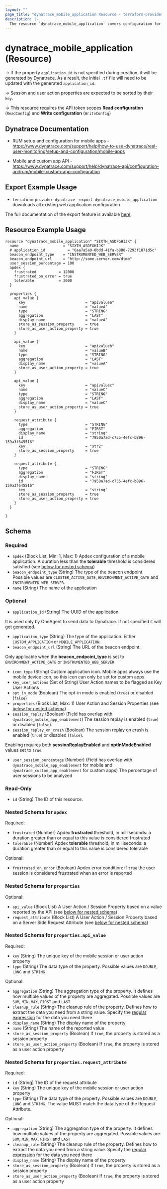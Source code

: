 ```yaml
---
layout: ""
page_title: "dynatrace_mobile_application Resource - terraform-provider-dynatrace"
description: |-
  The resource `dynatrace_mobile_application` covers configuration for mobile applications
---
```


# dynatrace_mobile_application (Resource)

-> If the property `application_id` is not specified during creation, it will be generated by Dynatrace. As a result, the initial `.tf` file will need to be updated with the generated `application_id`.

-> Session and user action properties are expected to be sorted by their `key`.

-> This resource requires the API token scopes **Read configuration** (`ReadConfig`) and **Write configuration** (`WriteConfig`)

## Dynatrace Documentation

- RUM setup and configuration for mobile apps - https://www.dynatrace.com/support/help/how-to-use-dynatrace/real-user-monitoring/setup-and-configuration/mobile-apps

- Mobile and custom app API - https://www.dynatrace.com/support/help/dynatrace-api/configuration-api/rum/mobile-custom-app-configuration

## Export Example Usage

- `terraform-provider-dynatrace -export dynatrace_mobile_application` downloads all existing web application configuration

The full documentation of the export feature is available [here](https://registry.terraform.io/providers/dynatrace-oss/dynatrace/latest/docs/guides/export-v2).

## Resource Example Usage

```
resource "dynatrace_mobile_application" "SIXTH_ASDFGHIJK" {
  name                    = "SIXTH_ASDFGHIJK"
  # application_id          = "6aa7a5a0-0bdd-41fa-b888-7293f1871d5c"
  beacon_endpoint_type    = "INSTRUMENTED_WEB_SERVER"
  beacon_endpoint_url     = "http://some.server.com/dtmb"
  user_session_percentage = 100
  apdex {
    frustrated          = 12000
    frustrated_on_error = true
    tolerable           = 3000
  }

  properties {
    api_value {
      key                           = "apivaluea"
      name                          = "valueA"
      type                          = "STRING"
      aggregation                   = "LAST"
      display_name                  = "valueA"
      store_as_session_property     = true
      store_as_user_action_property = true
    }

    api_value {
      key                           = "apivalueb"
      name                          = "valueB"
      type                          = "STRING"
      aggregation                   = "LAST"
      display_name                  = "valueA"
      store_as_user_action_property = true
    }

    api_value {
      key                           = "apivaluec"
      name                          = "valueC"
      type                          = "STRING"
      aggregation                   = "LAST"
      display_name                  = "valueC"
      store_as_user_action_property = true
    }

    request_attribute {
      type                          = "STRING"
      aggregation                   = "FIRST"
      display_name                  = "string"
      id                            = "7950a7ad-c735-4efc-b896-159a3f645516"
      key                           = "str2"
      store_as_session_property     = true
    } 

    request_attribute {
      type                          = "STRING"
      aggregation                   = "FIRST"
      display_name                  = "string"
      id                            = "7950a7ad-c735-4efc-b896-159a3f645516"
      key                           = "string"
      store_as_session_property     = true
      store_as_user_action_property = true
    }
  }

}
```

<!-- schema generated by tfplugindocs -->
## Schema

### Required

- `apdex` (Block List, Min: 1, Max: 1) Apdex configuration of a mobile application. A duration less than the **tolerable** threshold is considered satisfied (see [below for nested schema](#nestedblock--apdex))
- `beacon_endpoint_type` (String) The type of the beacon endpoint. Possible values are `CLUSTER_ACTIVE_GATE`, `ENVIRONMENT_ACTIVE_GATE` and `INSTRUMENTED_WEB_SERVER`.
- `name` (String) The name of the application

### Optional

- `application_id` (String) The UUID of the application.

It is used only by OneAgent to send data to Dynatrace. If not specified it will get generated.
- `application_type` (String) The type of the application. Either `CUSTOM_APPLICATION` or `MOBILE_APPLICATION`.
- `beacon_endpoint_url` (String) The URL of the beacon endpoint.

Only applicable when the **beacon_endpoint_type** is set to `ENVIRONMENT_ACTIVE_GATE` or `INSTRUMENTED_WEB_SERVER`
- `icon_type` (String) Custom application icon. Mobile apps always use the mobile device icon, so this icon can only be set for custom apps.
- `key_user_actions` (Set of String) User Action names to be flagged as Key User Actions
- `opt_in_mode` (Boolean) The opt-in mode is enabled (`true`) or disabled (`false`)
- `properties` (Block List, Max: 1) User Action and Session Properties (see [below for nested schema](#nestedblock--properties))
- `session_replay` (Boolean) (Field has overlap with `dynatrace_mobile_app_enablement`) The session replay is enabled (`true`) or disabled (`false`).
- `session_replay_on_crash` (Boolean) The session replay on crash is enabled (`true`) or disabled (`false`). 

Enabling requires both **sessionReplayEnabled** and **optInModeEnabled** values set to `true`.
- `user_session_percentage` (Number) (Field has overlap with `dynatrace_mobile_app_enablement` for mobile and `dynatrace_custom_app_enablement` for custom apps) The percentage of user sessions to be analyzed

### Read-Only

- `id` (String) The ID of this resource.

<a id="nestedblock--apdex"></a>
### Nested Schema for `apdex`

Required:

- `frustrated` (Number) Apdex **frustrated** threshold, in milliseconds: a duration greater than or equal to this value is considered frustrated
- `tolerable` (Number) Apdex **tolerable** threshold, in milliseconds: a duration greater than or equal to this value is considered tolerable

Optional:

- `frustrated_on_error` (Boolean) Apdex error condition: if `true` the user session is considered frustrated when an error is reported


<a id="nestedblock--properties"></a>
### Nested Schema for `properties`

Optional:

- `api_value` (Block List) A User Action / Session Property based on a value reported by the API (see [below for nested schema](#nestedblock--properties--api_value))
- `request_attribute` (Block List) A User Action / Session Property based on a Server Side Request Attribute (see [below for nested schema](#nestedblock--properties--request_attribute))

<a id="nestedblock--properties--api_value"></a>
### Nested Schema for `properties.api_value`

Required:

- `key` (String) The unique key of the mobile session or user action property
- `type` (String) The data type of the property. Possible values are `DOUBLE`, `LONG` and `STRING`

Optional:

- `aggregation` (String) The aggregation type of the property. It defines how multiple values of the property are aggregated. Possible values are `SUM`, `MIN`, `MAX`, `FIRST` and `LAST`
- `cleanup_rule` (String) The cleanup rule of the property. Defines how to extract the data you need from a string value. Specify the [regular expression](https://dt-url.net/k9e0iaq) for the data you need there
- `display_name` (String) The display name of the property
- `name` (String) The name of the reported value
- `store_as_session_property` (Boolean) If `true`, the property is stored as a session property
- `store_as_user_action_property` (Boolean) If `true`, the property is stored as a user action property


<a id="nestedblock--properties--request_attribute"></a>
### Nested Schema for `properties.request_attribute`

Required:

- `id` (String) The ID of the request attribute
- `key` (String) The unique key of the mobile session or user action property
- `type` (String) The data type of the property. Possible values are `DOUBLE`, `LONG` and `STRING`. The value MUST match the data type of the Request Attribute.

Optional:

- `aggregation` (String) The aggregation type of the property. It defines how multiple values of the property are aggregated. Possible values are `SUM`, `MIN`, `MAX`, `FIRST` and `LAST`
- `cleanup_rule` (String) The cleanup rule of the property. Defines how to extract the data you need from a string value. Specify the [regular expression](https://dt-url.net/k9e0iaq) for the data you need there
- `display_name` (String) The display name of the property
- `store_as_session_property` (Boolean) If `true`, the property is stored as a session property
- `store_as_user_action_property` (Boolean) If `true`, the property is stored as a user action property